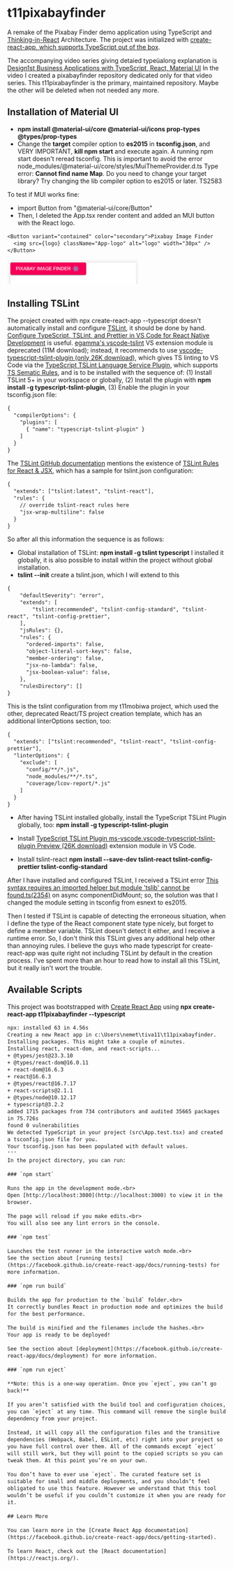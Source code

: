 # t11pixabayfinder
A remake of the Pixabay Finder demo application using TypeScript and [Thinking-in-React](https://reactjs.org/docs/thinking-in-react.html) Architecture.
The project was initialized with [create-react-app, which supports TypeScript out of the box](https://reactjs.org/docs/static-type-checking.html#using-typescript-with-create-react-app).

The accompanying video series giving detaied typeüalong explanation is [Design1st Business Applications with TypeScript, React, Material UI](https://www.youtube.com/watch?v=XofRkrEfoy0&list=PLeLsYxj1gjvHO2cU1IOX8a4iri8b9HPOd)
In the video I created a pixabayfinder repository dedicated only for that video series. This t11pixabayfinder is the primary, maintained repository. Maybe the other will be deleted when not needed any more.

## Installation of Material UI
- **npm install @material-ui/core @material-ui/icons prop-types @types/prop-types**
- Change the **target** compiler option to **es2015** in **tsconfig.json**, and VERY IMPORTANT, **kill npm start** and execute again. A running npm start doesn't reread tsconfig. This is important to avoid the error node_modules/@material-ui/core/styles/MuiThemeProvider.d.ts 
Type error: **Cannot find name Map**. Do you need to change your target library? Try changing the lib compiler option to es2015 or later. TS2583

To test if MUI works fine:
- import Button from "@material-ui/core/Button"
- Then, I deleted the App.tsx render content and added an MUI button with the React logo.
```
<Button variant="contained" color="secondary">Pixabay Image Finder
  <img src={logo} className="App-logo" alt="logo" width="30px" />
</Button>
```
<img src="public\materialuibuttonwithreactlogo.png" width="300px"/>

## Installing TSLint
The project created with npx create-react-app --typescript doesn't automatically install and configure [TSLint](https://palantir.github.io/tslint/usage/cli/), it should be done by hand.
[Configure TypeScript, TSLint, and Prettier in VS Code for React Native Development](https://medium.com/@sgroff04/configure-typescript-tslint-and-prettier-in-vs-code-for-react-native-development-7f31f0068d2) is useful.
[egamma's vscode-tslint](https://marketplace.visualstudio.com/items?itemName=eg2.tslint) VS extension module is deprecated (11M download); instead, it recommends to use [vscode-typescript-tslint-plugin (only 26K download)](https://github.com/Microsoft/vscode-typescript-tslint-plugin), which gives TS linting to VS Code via the [TypeScript TSLint Language Service Plugin](https://github.com/Microsoft/typescript-tslint-plugin), which supports [TS Sematic Rules](https://palantir.github.io/tslint/usage/type-checking/), and is to be installed with the sequence of: (1) Install TSLint 5+ in your workspace or globally, (2) Install the plugin with **npm install -g typescript-tslint-plugin**, (3) Enable the plugin in your tsconfig.json file:
```
{
  "compilerOptions": {
    "plugins": [
      { "name": "typescript-tslint-plugin" }
    ]
  }
}
```
The [TSLint GitHub documentation](https://github.com/palantir/tslint) mentions the existence of [TSLint Rules for React & JSX](https://github.com/palantir/tslint-react), which has a sample for tslint.json configuration:
```
{ 
  "extends": ["tslint:latest", "tslint-react"],
  "rules": {
    // override tslint-react rules here
    "jsx-wrap-multiline": false
  }
}
```

So after all this information the sequence is as follows:
- Global installation of TSLint: **npm install -g tslint typescript** I installed it globally, it is also possible to install within the project without global installation.
- **tslint --init** create a tslint.json, which I will extend to this 
```
{
    "defaultSeverity": "error",
    "extends": [
        "tslint:recommended", "tslint-config-standard", "tslint-react", "tslint-config-prettier",
    ],
    "jsRules": {},
    "rules": {
      "ordered-imports": false,
      "object-literal-sort-keys": false,
      "member-ordering": false,
      "jsx-no-lambda": false,
      "jsx-boolean-value": false,
    },
    "rulesDirectory": []
}
```
This is the tslint configuration from my t11mobiwa project, which used the other, deprecated React/TS project creation template, which has an additional linterOptions section, too:
```
{
  "extends": ["tslint:recommended", "tslint-react", "tslint-config-prettier"],
  "linterOptions": {
    "exclude": [
      "config/**/*.js",
      "node_modules/**/*.ts",
      "coverage/lcov-report/*.js"
    ]
  }
}
```
- After having TSLint installed globally, install the TypeScript TSLint Plugin globally, too: **npm install -g typescript-tslint-plugin**
- Install [TypeScript TSLint Plugin ms-vscode.vscode-typescript-tslint-plugin Preview (26K download)](https://marketplace.visualstudio.com/items?itemName=ms-vscode.vscode-typescript-tslint-plugin) extension module in VS Code.

- Install tslint-react **npm install --save-dev tslint-react tslint-config-prettier tslint-config-standard**

After I have installed and configured TSLint, I received a TSLint error [This syntax requires an imported helper but module 'tslib' cannot be found.ts(2354)](https://stackoverflow.com/questions/52801814/this-syntax-requires-an-imported-helper-but-module-tslib-cannot-be-found-wit) on async componentDidMount; so, the solution was that I changed the module setting in tsconfig from esnext to es2015.

Then I tested if TSLint is capable of detecting the erroneous situation, when I define the type of the React component state type nicely, but forget to define a member variable. TSLint doesn't detect it either, and I receive a runtime error. So, I don't think this TSLint gives any additional help other than annoying rules. I believe the guys who made typescript for create-react-app was quite right not including TSLint by default in the creation process. I've spent more than an hour to read how to install all this TSLint, but it really isn't wort the trouble.  

## Available Scripts
This project was bootstrapped with [Create React App](https://github.com/facebook/create-react-app) using **npx create-react-app t11pixabayfinder --typescript**
```
npx: installed 63 in 4.56s
Creating a new React app in c:\Users\nemet\tiva11\t11pixabayfinder.
Installing packages. This might take a couple of minutes.
Installing react, react-dom, and react-scripts...
+ @types/jest@23.3.10
+ @types/react-dom@16.0.11
+ react-dom@16.6.3
+ react@16.6.3
+ @types/react@16.7.17
+ react-scripts@2.1.1
+ @types/node@10.12.17
+ typescript@3.2.2
added 1715 packages from 734 contributors and audited 35665 packages in 75.726s
found 0 vulnerabilities
We detected TypeScript in your project (src\App.test.tsx) and created a tsconfig.json file for you.
Your tsconfig.json has been populated with default values.
'''
In the project directory, you can run:

### `npm start`

Runs the app in the development mode.<br>
Open [http://localhost:3000](http://localhost:3000) to view it in the browser.

The page will reload if you make edits.<br>
You will also see any lint errors in the console.

### `npm test`

Launches the test runner in the interactive watch mode.<br>
See the section about [running tests](https://facebook.github.io/create-react-app/docs/running-tests) for more information.

### `npm run build`

Builds the app for production to the `build` folder.<br>
It correctly bundles React in production mode and optimizes the build for the best performance.

The build is minified and the filenames include the hashes.<br>
Your app is ready to be deployed!

See the section about [deployment](https://facebook.github.io/create-react-app/docs/deployment) for more information.

### `npm run eject`

**Note: this is a one-way operation. Once you `eject`, you can’t go back!**

If you aren’t satisfied with the build tool and configuration choices, you can `eject` at any time. This command will remove the single build dependency from your project.

Instead, it will copy all the configuration files and the transitive dependencies (Webpack, Babel, ESLint, etc) right into your project so you have full control over them. All of the commands except `eject` will still work, but they will point to the copied scripts so you can tweak them. At this point you’re on your own.

You don’t have to ever use `eject`. The curated feature set is suitable for small and middle deployments, and you shouldn’t feel obligated to use this feature. However we understand that this tool wouldn’t be useful if you couldn’t customize it when you are ready for it.

## Learn More

You can learn more in the [Create React App documentation](https://facebook.github.io/create-react-app/docs/getting-started).

To learn React, check out the [React documentation](https://reactjs.org/).
